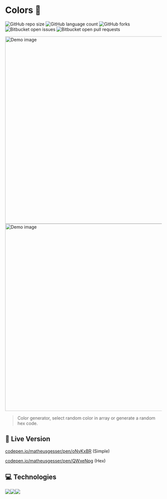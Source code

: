 # Colors 🔎

![GitHub repo size](https://img.shields.io/github/repo-size/matheusgesser/colors?style=for-the-badge)
![GitHub language count](https://img.shields.io/github/languages/count/matheusgesser/colors?style=for-the-badge)
![GitHub forks](https://img.shields.io/github/forks/matheusgesser/colors?style=for-the-badge)
![Bitbucket open issues](https://img.shields.io/bitbucket/issues/matheusgesser/colors?style=for-the-badge)
![Bitbucket open pull requests](https://img.shields.io/bitbucket/pr-raw/matheusgesser/colors?style=for-the-badge)

<img src="https://i.imgur.com/kE5EzEI.png" width='600px' alt="Demo image">
<img src="https://i.imgur.com/k6CLw0k.png" width='600px' alt="Demo image">

> Color generator, select random color in array or generate a random hex code.

## 🔴 **Live Version**

<a href="https://codepen.io/matheusgesser/pen/oNyKxBR
" target='_blank'>codepen.io/matheusgesser/pen/oNyKxBR</a> (Simple)

<a href="https://codepen.io/matheusgesser/pen/QWxeNpg
" target='_blank'>codepen.io/matheusgesser/pen/QWxeNpg</a> (Hex)

## 💻 **Technologies**

<img src='https://img.shields.io/badge/HTML5-E34F26?style=for-the-badge&logo=html5&logoColor=white'/><img src='https://img.shields.io/badge/CSS3-1572B6?style=for-the-badge&logo=css3&logoColor=white' /><img src='https://img.shields.io/badge/JavaScript-F7DF1E?style=for-the-badge&logo=javascript&logoColor=black' />

